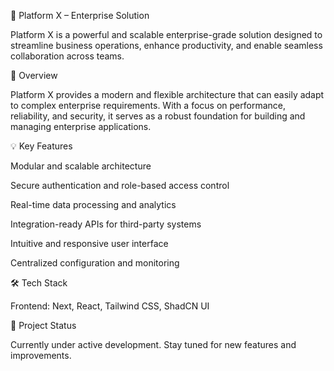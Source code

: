 🚀 Platform X – Enterprise Solution

Platform X is a powerful and scalable enterprise-grade solution designed to streamline business operations, enhance productivity, and enable seamless collaboration across teams.

🧩 Overview

Platform X provides a modern and flexible architecture that can easily adapt to complex enterprise requirements. With a focus on performance, reliability, and security, it serves as a robust foundation for building and managing enterprise applications.

💡 Key Features

Modular and scalable architecture

Secure authentication and role-based access control

Real-time data processing and analytics

Integration-ready APIs for third-party systems

Intuitive and responsive user interface

Centralized configuration and monitoring

🛠️ Tech Stack

Frontend: Next, React, Tailwind CSS, ShadCN UI

🚧 Project Status

Currently under active development.
Stay tuned for new features and improvements.